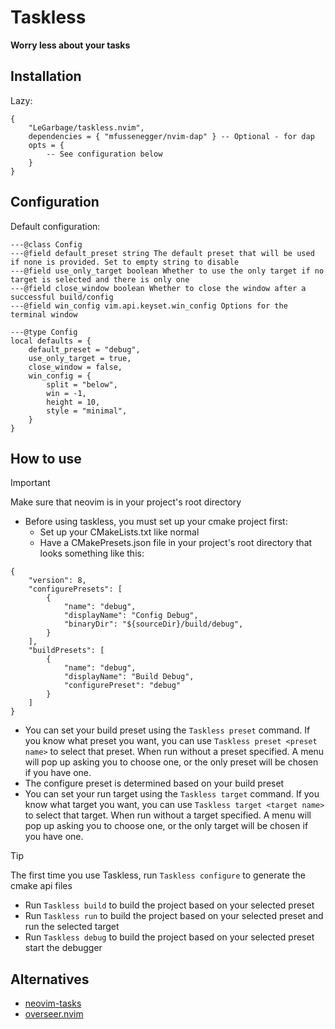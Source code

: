 # Taskless
**Worry less about your tasks**

## Installation

Lazy:
```
{
    "LeGarbage/taskless.nvim",
    dependencies = { "mfussenegger/nvim-dap" } -- Optional - for dap
    opts = {
        -- See configuration below
    }
}
```

## Configuration

Default configuration:
```
---@class Config
---@field default_preset string The default preset that will be used if none is provided. Set to empty string to disable
---@field use_only_target boolean Whether to use the only target if no target is selected and there is only one
---@field close_window boolean Whether to close the window after a successful build/config
---@field win_config vim.api.keyset.win_config Options for the terminal window

---@type Config
local defaults = {
    default_preset = "debug",
    use_only_target = true,
    close_window = false,
    win_config = {
        split = "below",
        win = -1,
        height = 10,
        style = "minimal",
    }
}
```

## How to use

> [!IMPORTANT]
> Make sure that neovim is in your project's root directory

- Before using taskless, you must set up your cmake project first:
  - Set up your CMakeLists.txt like normal
  - Have a CMakePresets.json file in your project's root directory that looks something like this:
```
{
    "version": 8,
    "configurePresets": [
        {
            "name": "debug",
            "displayName": "Config Debug",
            "binaryDir": "${sourceDir}/build/debug",
        }
    ],
    "buildPresets": [
        {
            "name": "debug",
            "displayName": "Build Debug",
            "configurePreset": "debug"
        }
    ]
}
```
- You can set your build preset using the ```Taskless preset``` command. If you know what preset you want, you can use ```Taskless preset <preset name>``` to select that preset. When run without a preset specified. A menu will pop up asking you to choose one, or the only preset will be chosen if you have one.
- The configure preset is determined based on your build preset
- You can set your run target using the ```Taskless target``` command. If you know what target you want, you can use ```Taskless target <target name>``` to select that target. When run without a target specified. A menu will pop up asking you to choose one, or the only target will be chosen if you have one.
> [!TIP]
>  The first time you use Taskless, run ```Taskless configure``` to generate the cmake api files
- Run ```Taskless build``` to build the project based on your selected preset
- Run ```Taskless run``` to build the project based on your selected preset and run the selected target
- Run ```Taskless debug``` to build the project based on your selected preset start the debugger

## Alternatives
- [neovim-tasks](https://github.com/Shatur/neovim-tasks)
- [overseer.nvim](https://github.com/stevearc/overseer.nvim)
